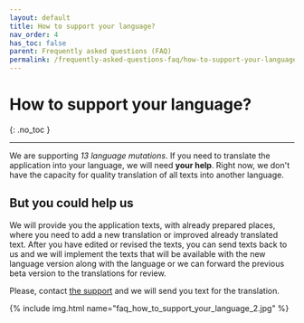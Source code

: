 ```yaml
---
layout: default
title: How to support your language?
nav_order: 4
has_toc: false
parent: Frequently asked questions (FAQ)
permalink: /frequently-asked-questions-faq/how-to-support-your-language
---
```


# How to support your language?
{: .no_toc }

---

We are supporting _13 language mutations_. If you need to translate the application into your language, we will need **your help**. Right now, we don't have the capacity for quality translation of all texts into another language. 

## But you could help us
We will provide you the application texts, with already prepared places, where you need to add a new translation or improved already translated text. After you have edited or revised the texts, you can send texts back to us and we will implement the texts that will be available with the new language version along with the language or we can forward the previous beta version to the translations for review. 

Please, contact [the support](mailto:support@orderlord.com) and we will send you text for the translation.

{% include img.html name="faq_how_to_support_your_language_2.jpg" %}